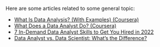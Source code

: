 Here are some articles related to some general topic:

- [What Is Data Analysis? (With Examples) (Coursera)](https://www.coursera.org/articles/what-is-data-analysis-with-examples)
- [What Does a Data Analyst Do? (Coursera)](https://www.coursera.org/articles/what-does-a-data-analyst-do-a-career-guide)
- [7 In-Demand Data Analyst Skills to Get You Hired in 2022](https://www.coursera.org/articles/in-demand-data-analyst-skills-to-get-hired)
- [Data Analyst vs. Data Scientist: What’s the Difference?](https://www.coursera.org/articles/data-analyst-vs-data-scientist-whats-the-difference)